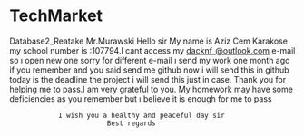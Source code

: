 # TechMarket
Database2_Reatake
Mr.Murawski
Hello sir My name is Aziz Cem Karakose my school number is :107794.I cant access my dacknf_@outlook.com e-mail so ı open new one sorry for different e-mail 
ı send my work one month ago if you remember and you said send me github now i will send this in github today is the deadline the project i will send this just in case.
Thank you for helping me to pass.I am very grateful to you. My homework may have some deficiencies as you remember but ı believe it is enough for me to pass

				I wish you a healthy and peaceful day sir 
							Best regards
